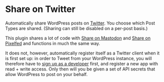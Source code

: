 # Share on Twitter
Automatically share WordPress posts on [Twitter](https://twitter.com/). You choose which Post Types are shared. (Sharing can still be disabled on a per-post basis.)

This plugin shares a lot of code with [Share on Mastodon](https://github.com/janboddez/share-on-mastodon) and [Share on Pixelfed](https://github.com/janboddez/share-on-pixelfed) and functions in much the same way.

It does not, however, automatically register itself as a Twitter client when it is first set up: in order to Tweet from your WordPress instance, you will therefore have to [sign up as a developer](https://developer.twitter.com/en/portal/dashboard) first, and register a new app with read + write access. Only then will you be given a set of API secrets that allow WordPress to post on your behalf.
